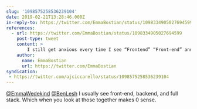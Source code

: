 ```yaml
---
slug: '1098575258536239104'
date: 2019-02-21T13:28:46.000Z
in-reply-to: https://twitter.com/EmmaBostian/status/1098334905027694599
references:
  - url: https://twitter.com/EmmaBostian/status/1098334905027694599
    post-type: tweet
    content: >
        I still get anxious every time I see “Frontend” “Front-end” and “Front end” when talking about development. Reeeeally not sure which is correct. Tbh none of them look right.. 🤔 Thoughts?
    author:
      name: EmmaBostian
      url: https://twitter.com/EmmaBostian
syndication:
 - https://twitter.com/ajciccarello/status/1098575258536239104
---
```


[@EmmaWedekind](https://twitter.com/EmmaWedekind) [@BenLesh](https://twitter.com/BenLesh) I usually see front-end, backend, and full stack. Which when you look at those together makes 0 sense.
